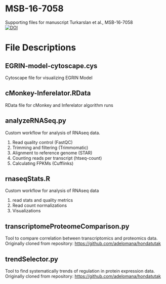 # MSB-16-7058
  Supporting files for manuscript Turkarslan et al., MSB-16-7058 <br>
  [![DOI](https://zenodo.org/badge/75977927.svg)](https://zenodo.org/badge/latestdoi/75977927)

# File Descriptions
## EGRIN-model-cytoscape.cys
  Cytoscape file for visualizing EGRIN Model

## cMonkey-Inferelator.RData
  RData file for cMonkey and Inferelator algorithm runs

## analyzeRNASeq.py
  Custom workflow for analysis of RNAseq data.
  1. Read quality control (FastQC)
  2. Trimming and filtering (Trimmomatic)
  3. Alignment to reference genome (STAR)
  4. Counting reads per transcript (htseq-count)
  5. Calculating FPKMs (Cufflinks)

## rnaseqStats.R
  Custom workflow for analysis of RNAseq data
  1. read stats and quality metrics 
  2. Read count normalizations
  3. Visualizations

## transcriptomeProteomeComparison.py
  Tool to compare correlation between transcriptomics and proteomics data.
  Originally cloned from repository: https://github.com/adelomana/hondatutak

## trendSelector.py
  Tool to find systematically trends of regulation in protein expression data.
  Originally cloned from repository: https://github.com/adelomana/hondatutak
